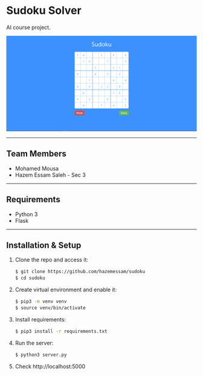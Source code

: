 # Sudoku Solver
AI course project.

![sudoku](sudoku.png)

---

## Team Members
- Mohamed Mousa
- Hazem Essam Saleh - Sec 3

---

## Requirements
- Python 3
- Flask

---

## Installation & Setup
1. Clone the repo and access it:
    ```bash
    $ git clone https://github.com/hazemessam/sudoku
    $ cd sudoku
    ```
2. Create virtual environment and enable it:
    ```bash
    $ pip3 -m venv venv
    $ source venv/bin/activate
    ```
3. Install requirements:
    ```bash
    $ pip3 install -r requirements.txt
    ```
4. Run the server:
    ```bash
    $ python3 server.py
    ```
5. Check http://localhost:5000
